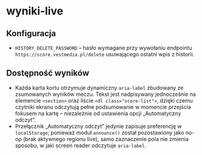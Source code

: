 # wyniki-live

## Konfiguracja

- `HISTORY_DELETE_PASSWORD` – hasło wymagane przy wywołaniu endpointu `https://score.vestmedia.pl/delete` usuwającego ostatni wpis z historii.

## Dostępność wyników

- Każda karta kortu otrzymuje dynamiczny `aria-label` zbudowany ze zsumowanych wyników meczu. Tekst jest nadpisywany jednocześnie na elemencie `<section>` oraz liście `<dl class="score-list">`, dzięki czemu czytniki ekranu odczytują pełne podsumowanie w momencie przejścia fokusem na kartę – niezależnie od ustawienia opcji „Automatyczny odczyt”.
- Przełącznik „Automatyczny odczyt” jedynie zapisuje preferencję w `localStorage`; ponieważ moduł `announce()` został pozostawiony jako no-op (brak aktywnego regionu live), samo zaznaczenie pola nie zmienia sposobu, w jaki screen reader odczytuje `aria-label`.
